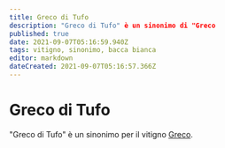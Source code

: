 ```yaml
---
title: Greco di Tufo
description: "Greco di Tufo" è un sinonimo di "Greco
published: true
date: 2021-09-07T05:16:59.940Z
tags: vitigno, sinonimo, bacca bianca
editor: markdown
dateCreated: 2021-09-07T05:16:57.366Z
---
```


# Greco di Tufo

"Greco di Tufo" è un sinonimo per il vitigno [Greco](/vitigni/Italia/bacca-bianca/greco).